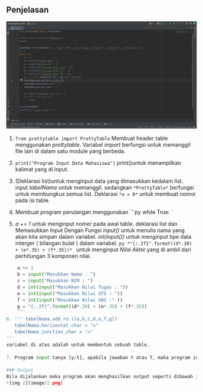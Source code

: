 ## Penjelasan
![img 1](image/1.png)

1. ```from prettytable import PrettyTable```
Membuat header table menggunakan *prettytable*. Variabel *import* berfungsi untuk memanggil file lain di dalam satu module yang berbeda.

2. `print("Program Input Data Mahasiswa")`
print()untuk menampilkan kalimat yang di input.

3. (Deklarasi list)untuk menginput data yang dimasukkan kedalam list. input *tabelNama* untuk memanggil.
sedangkan `*PrettyTable*` berfungsi untuk membungkus semua list.
Deklarasi `*a = 0*` untuk membuat nomor pada isi table.

4. Membuat program perulangan menggunakan
 ```py  while True: `

5. *a += 1* untuk menginput nomer pada awal table.
deklarasi list dan Memasukkan Input Dengan Fungsi *input()* untuk menulis nama yang akan kita simpan dalam variabel.
*int(input())* untuk menginput tipe data interger ( bilangan bulat ) dalam variabel.
```py *"{:.2f}".format((d*.30) + (e*.35) + (f*.35))* ```
untuk menginput *Nilai Akhir* yang di ambil dari perhitungan 3 komponen nilai.
```py
    a += 1
    b = input("Masukkan Nama : ")
    c = input("Masukkan NIM : ")
    d = int(input("Masukkan Nilai Tugas : "))
    e = int(input("Masukkan Nilai UTS : "))
    f = int(input("Masukkan Nilai UAS :" ))
    g = "{:.2f}".format((d*.30) + (e*.35) + (f*.35))
    ```
6. ''' tabelNama.add_ro ([a,b,c,d,e,f,g])
   tabelNama.horizontal_char = "="
   tabelNama.junction_char = "="
'''
variabel di atas adalah untuk membentuk sebuah table.

7. Program input tanya [y/t], apabila jawaban t atau T, maka program inputan dihentikan statement break dan akan menampilkan data yang sudah diinput.

### Output
Bila dijalankan maka program akan menghasilkan output seperti dibawah ini
![img 2](image/2.png)
